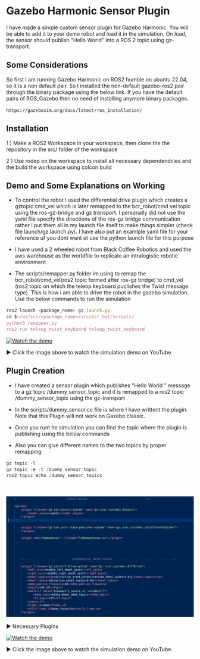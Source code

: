 
# Gazebo Harmonic Sensor Plugin 

I have made a simple custom sensor plugin for Gazebo Harmonic. You will be able to add it to your demo robot and load it in the simulation. On load, the sensor should publish “Hello World” into a ROS 2 topic using gz-transport.




## Some Considerations
So first I am running Gazebo Harmonic on ROS2 humble on ubuntu 22.04, so it is a non default pair. So I installed the non-default gazebo-ros2 pair through the binary package using the below link. If you have the default pairs of ROS_Gazebo then no need of installing anymore binary packages.

`https://gazebosim.org/docs/latest/ros_installation/`




## Installation
1 )  Make a ROS2 Workspace in your workspace, then clone the the repository in the src/ folder of the workspace 

2 ) Use rodep on the workspace to install all necessary dependendcies and the build the workspace using colcon build 

    
##  Demo and Some Explanations on Working
- To control the robot I used the differential drive plugin which creates a gztopic cmd_vel which is later remapped to the bcr_robot/cmd vel topic using the ros-gz-bridge and gz transport. I personally did not use the yaml file specify the directions of the ros-gz bridge communication rather i put them all in my launch file itself to make things simpler (check file launch/gz.launch.py). I have also put an examlple yaml file for your reference uf you dont want ot use the python launch file for this purpose


- I have used a 2 wheeled robot from Black Coffee Robotics and used the aws warehouse as the worldfile to replicate an intralogistic robotic environment

- The scripts/remapper.py folder im using to remap the bcr_robot/cmd_vel(ros2 topic formed after ros-gz bridge) to cmd_vel (ros2 topic on which the teleop keyboard puclishes the Twist message type). This is how i am able to drive the robot in the gazebo simulation. Use the below commands to run the simulation 


```javascript
ros2 launch <package_name> gz.launch.py
cd $~/ws/src/<package_name>/src/bcr_bot/scripts/ 
python3 remapper.py
ros2 run teleop_twist_keyboard teleop_twist_keyboard

```

[![Watch the demo](https://img.youtube.com/vi/2X8w_7TlsGo/0.jpg)](https://www.youtube.com/watch?v=2X8w_7TlsGo)

▶️ Click the image above to watch the simulation demo on YouTube.




## Plugin Creation

- I have created a sensor plugin which publishes "Hello World " message to a gz topic /dummy_sensor_topic and it is remapped to a ros2 topic /dummy_sensor_topic using the gz-transport  . 

- In the scripts/dummy_sensor.cc file is where I have writtent the plugin. Note that this Plugin will not work on Gazebo classic. 
- Once you runt he simulation you can find the topic where the plugin is publishing using the below commands
- Also you can give different names to the two topics by proper remapping 
```javascript
gz topic -l
gz topic -e -t /dummy_sensor_topic
ros2 topic echo /dummy_sensor_topics




```

![Simulation Demo](assets/plugin.png)

▶️ Necessary Plugins 



[![Watch the demo](https://img.youtube.com/vi/dr6-8dbpsQE/0.jpg)](https://www.youtube.com/watch?v=dr6-8dbpsQE)

▶️ Click the image above to watch the simulation demo on YouTube.

